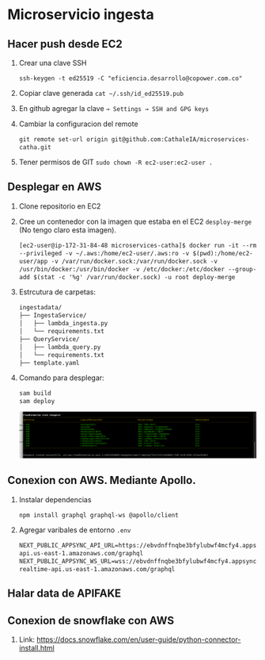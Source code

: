 # Microservicio ingesta

## Hacer push desde EC2

1. Crear una clave SSH
    ```
    ssh-keygen -t ed25519 -C "eficiencia.desarrollo@copower.com.co"
    ```
2. Copiar clave generada `cat ~/.ssh/id_ed25519.pub`

3. En github agregar la clave `→ Settings → SSH and GPG keys`

4. Cambiar la configuracion del remote
    ```
    git remote set-url origin git@github.com:CathaleIA/microservices-catha.git
    ```
5. Tener permisos de GIT `sudo chown -R ec2-user:ec2-user .`


## Desplegar en AWS
1. Clone repositorio en EC2
1. Cree un contenedor con la imagen que estaba en el EC2 `desploy-merge` (No tengo claro esta imagen).
    ```
    [ec2-user@ip-172-31-84-48 microservices-catha]$ docker run -it --rm --privileged -v ~/.aws:/home/ec2-user/.aws:ro -v $(pwd):/home/ec2-user/app -v /var/run/docker.sock:/var/run/docker.sock -v /usr/bin/docker:/usr/bin/docker -v /etc/docker:/etc/docker --group-add $(stat -c '%g' /var/run/docker.sock) -u root deploy-merge
    ```

1. Estrcutura de carpetas:
    ```
    ingestadata/
    ├── IngestaService/
    │   ├── lambda_ingesta.py
    │   └── requirements.txt
    ├── QueryService/
    │   ├── lambda_query.py
    │   └── requirements.txt
    ├── template.yaml
    ```
1. Comando para desplegar:  
    ```
    sam build
    sam deploy
    ``` 
    ![recursos](img/resources-deployed.png)

## Conexion con AWS. Mediante Apollo.

1. Instalar dependencias 
    ```
    npm install graphql graphql-ws @apollo/client
    ```

1. Agregar varibales de entorno `.env`
    ```
    NEXT_PUBLIC_APPSYNC_API_URL=https://ebvdnffnqbe3bfylubwf4mcfy4.appsync-api.us-east-1.amazonaws.com/graphql
    NEXT_PUBLIC_APPSYNC_WS_URL=wss://ebvdnffnqbe3bfylubwf4mcfy4.appsync-realtime-api.us-east-1.amazonaws.com/graphql
    ```

## Halar data de APIFAKE



## Conexion de snowflake con AWS

1. Link: https://docs.snowflake.com/en/user-guide/python-connector-install.html

